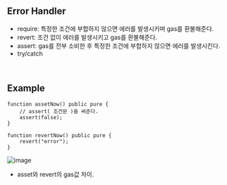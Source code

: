 ## Error Handler
- require: 특정한 조건에 부합하지 않으면 에러를 발생시키며 gas를 환불해준다.
- revert: 조건 없이 에러를 발생시키고 gas를 환불해준다.
- assert: gas를 전부 소비한 후 특정한 조건에 부합하지 않으면 에러를 발생시킨다.
- try/catch

<br>

## Example
``` solidity
function assetNow() public pure { 
    // assert( 조건문 )을 써준다.
    assert(false); 
}

function revertNow() public pure {
    revert("error");
}

```
![image](https://user-images.githubusercontent.com/79950504/183361852-788c1610-9fa1-4637-8851-03034fbc9a5c.png)
- asset와 revert의 gas값 차이.

<br>

